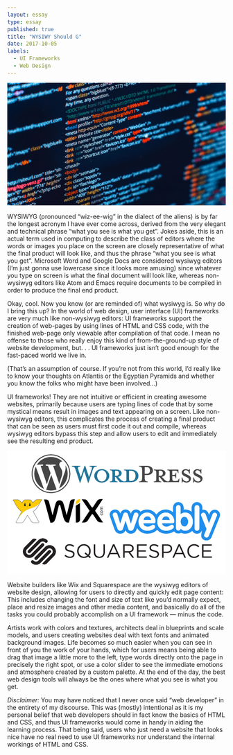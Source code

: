 ```yaml
---
layout: essay
type: essay
published: true
title: "WYSIWY Should G"
date: 2017-10-05
labels:
  - UI Frameworks
  - Web Design
---
```


<img class="ui fluid image" src="../images/html-code.jpg">

WYSIWYG (pronounced “wiz-ee-wig” in the dialect of the aliens) is by far the longest acronym I have ever come across, derived from the very elegant and technical phrase “what you see is what you get”. Jokes aside, this is an actual term used in computing to describe the class of editors where the words or images you place on the screen are closely representative of what the final product will look like, and thus the phrase “what you see is what you get”. Microsoft Word and Google Docs are considered wysiwyg editors (I’m just gonna use lowercase since it looks more amusing) since whatever you type on screen is what the final document will look like, whereas non-wysiwyg editors like Atom and Emacs require documents to be compiled in order to produce the final end product.

Okay, cool. Now you know (or are reminded of) what wysiwyg is. So why do I bring this up? In the world of web design, user interface (UI) frameworks are very much like non-wysiwyg editors: UI frameworks support the creation of web-pages by using lines of HTML and CSS code, with the finished web-page only viewable after compilation of that code. I mean no offense to those who really enjoy this kind of from-the-ground-up style of website development, but. . . UI frameworks just isn’t good enough for the fast-paced world we live in.

(That’s an assumption of course. If you’re not from this world, I’d really like to know your thoughts on Atlantis or the Egyptian Pyramids and whether you know the folks who might have been involved...)

UI frameworks! They are not intuitive or efficient in creating awesome websites, primarily because users are typing lines of code that by some mystical means result in images and text appearing on a screen. Like non-wysiwyg editors, this complicates the process of creating a final product that can be seen as users must first code it out and compile, whereas wysiwyg editors bypass this step and allow users to edit and immediately see the resulting end product.

<img class="ui small left floated image" src="../images/website-builders.jpg">

Website builders like Wix and Squarespace are the wysiwyg editors of website design, allowing for users to directly and quickly edit page content: This includes changing the font and size of text like you’d normally expect, place and resize images and other media content, and basically do all of the tasks you could probably accomplish on a UI framework — minus the code.

Artists work with colors and textures, architects deal in blueprints and scale models, and users creating websites deal with text fonts and animated background images. Life becomes so much easier when you can see in front of you the work of your hands, which for users means being able to drag that image a little more to the left, type words directly onto the page in precisely the right spot, or use a color slider to see the immediate emotions and atmosphere created by a custom palette. At the end of the day, the best web design tools will always be the ones where what you see is what you get.


*Disclaimer:* You may have noticed that I never once said “web developer” in the entirety of my discourse. This was (mostly) intentional as it is my personal belief that web developers should in fact know the basics of HTML and CSS, and thus UI frameworks would come in handy in aiding the learning process. That being said, users who just need a website that looks nice have no real need to use UI frameworks nor understand the internal workings of HTML and CSS. <i class="square icon"></i>
